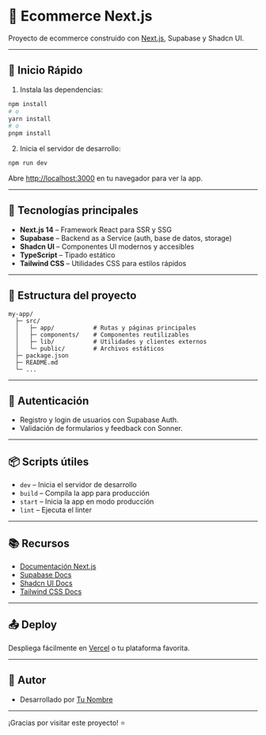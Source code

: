 # 🛒 Ecommerce Next.js

Proyecto de ecommerce construido con [Next.js](https://nextjs.org), Supabase y Shadcn UI.

---

## 🚀 Inicio Rápido

1. Instala las dependencias:

```bash
npm install
# o
yarn install
# o
pnpm install
```

2. Inicia el servidor de desarrollo:

```bash
npm run dev
```

Abre [http://localhost:3000](http://localhost:3000) en tu navegador para ver la app.

---

## 🧩 Tecnologías principales

- **Next.js 14** – Framework React para SSR y SSG
- **Supabase** – Backend as a Service (auth, base de datos, storage)
- **Shadcn UI** – Componentes UI modernos y accesibles
- **TypeScript** – Tipado estático
- **Tailwind CSS** – Utilidades CSS para estilos rápidos

---

## 📁 Estructura del proyecto

```
my-app/
  ├─ src/
  │   ├─ app/           # Rutas y páginas principales
  │   ├─ components/    # Componentes reutilizables
  │   ├─ lib/           # Utilidades y clientes externos
  │   └─ public/        # Archivos estáticos
  ├─ package.json
  ├─ README.md
  └─ ...
```

---

## 🔑 Autenticación

- Registro y login de usuarios con Supabase Auth.
- Validación de formularios y feedback con Sonner.

---

## 📦 Scripts útiles

- `dev` – Inicia el servidor de desarrollo
- `build` – Compila la app para producción
- `start` – Inicia la app en modo producción
- `lint` – Ejecuta el linter

---

## 📚 Recursos

- [Documentación Next.js](https://nextjs.org/docs)
- [Supabase Docs](https://supabase.com/docs)
- [Shadcn UI Docs](https://ui.shadcn.com/docs)
- [Tailwind CSS Docs](https://tailwindcss.com/docs)

---

## 📤 Deploy

Despliega fácilmente en [Vercel](https://vercel.com/) o tu plataforma favorita.

---

## 📝 Autor

- Desarrollado por [Tu Nombre](https://github.com/tuusuario)

---

¡Gracias por visitar este proyecto! ⭐

